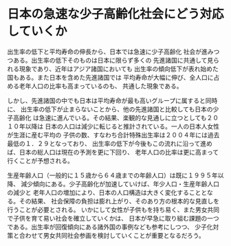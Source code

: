 # 日本の急速な少子高齢化社会にどう対応していくか

出生率の低下と平均寿命の伸長から、日本では急速に少子高齢化
社会が進みつつある。出生率の低下そのものは日本に限らず多くの
先進諸国に共通して見られる現象であり、近年はアジア諸国においても
出生率の傾向低下が表れ始めた国もある。また日本を含めた先進諸国では
平均寿命が大幅に伸び、全人口に占める老年人口の比率も高まっているのも、
共通した現象である。

しかし、先進諸国の中でも日本は平均寿命が最も高いグループに属すると同時に、
出生率の低下が止まらないことから、他の先進諸国と比較しても日本の少子高齢化
は急速に進んでいる。その結果、楽観的な見通しに立つとしても２０１０年以降は
日本の人口は減少に転じると推計されている。一人の日本人女性が生涯に産む平均の
子供の数、すなわち合計特殊出生率は２００４年には過去最低の１．２９となっており、
出生率の低下が今後もこの流れに沿って進めば、日本の総人口は現在の予測を更に下回り、
老年人口の比率は更に高まって行くことが予想される。

生産年齢人口（一般的に１５歳から６４歳までの年齢人口）は既に１９９５年以降、
減少傾向にある。少子高齢化が加速していけば、年少人口・生産年齢人口の減少と
老年人口の増加により、日本の人口構造は大きく変化することとなる。その結果、
社会保障の負担は膨れ上がり、そのあり方の根本的な見直しを行うことが必要とされる。
いかにして女性が子供もを持ち易く、また男女共同で子供を育て易い社会を確立していくかは、
日本が早急に取り組む課題の一つである。出生率が回復傾向にある諸外国の事例なども参考にしつつ、
少子化対策と合わせて男女共同社会参画を検討していくことが重要となるだろう。

